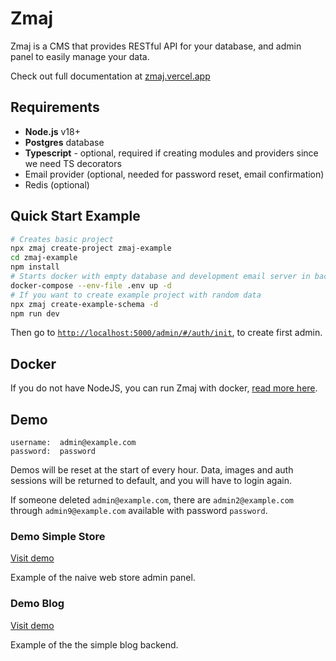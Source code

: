# Zmaj

Zmaj is a CMS that provides RESTful API for your database, and admin panel to easily manage your data.

Check out full documentation at [zmaj.vercel.app](https://zmaj.vercel.app)

## Requirements

- **Node.js** v18+
- **Postgres** database
- **Typescript** - optional, required if creating modules and providers since we need TS decorators
- Email provider (optional, needed for password reset, email confirmation)
- Redis (optional)

## Quick Start Example

```bash
# Creates basic project
npx zmaj create-project zmaj-example
cd zmaj-example
npm install
# Starts docker with empty database and development email server in background
docker-compose --env-file .env up -d
# If you want to create example project with random data
npx zmaj create-example-schema -d
npm run dev
```

Then go to [`http://localhost:5000/admin/#/auth/init`](http://localhost:5000/admin/#/auth/init), to create first admin.

## Docker

If you do not have NodeJS, you can run Zmaj with docker, [read more here](https://zmaj.vercel.app/docs/installation/using-docker).

## Demo

```
username:  admin@example.com
password:  password
```

Demos will be reset at the start of every hour. Data, images and auth sessions will be returned to default,
and you will have to login again.

If someone deleted `admin@example.com`,
there are `admin2@example.com` through `admin9@example.com` available with password `password`.

### Demo Simple Store

[Visit demo](https://demo-store.aleksandarstanisic.com)

Example of the naive web store admin panel.

### Demo Blog

[Visit demo](https://demo-blog.aleksandarstanisic.com)

Example of the the simple blog backend.
